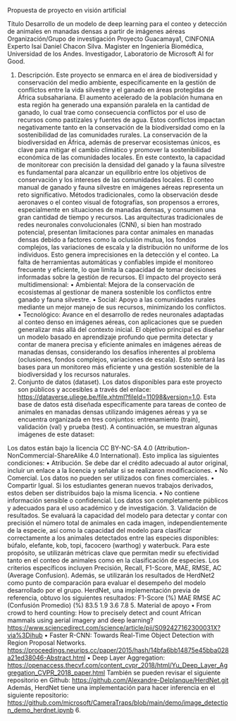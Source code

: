 Propuesta de proyecto en visión artificial


Título	Desarrollo de un modelo de deep learning para el conteo y detección de animales en manadas densas a partir de imágenes aéreas
Organización/Grupo de investigación	Proyecto Guacamaya1, CINFONIA
Experto	Isai Daniel Chacon Silva. Magister en Ingeniería Biomédica, Universidad de los Andes. Investigador, Laboratorio de Microsoft AI for Good. 

1. Descripción.
Este proyecto se enmarca en el área de biodiversidad y conservación del medio ambiente, específicamente en la gestión de conflictos entre la vida silvestre y el ganado en áreas protegidas de África subsahariana. El aumento acelerado de la población humana en esta región ha generado una expansión paralela en la cantidad de ganado, lo cual trae como consecuencia conflictos por el uso de recursos como pastizales y fuentes de agua. Estos conflictos impactan negativamente tanto en la conservación de la biodiversidad como en la sostenibilidad de las comunidades rurales.
La conservación de la biodiversidad en África, además de preservar ecosistemas únicos, es clave para mitigar el cambio climático y promover la sostenibilidad económica de las comunidades locales. En este contexto, la capacidad de monitorear con precisión la densidad del ganado y la fauna silvestre es fundamental para alcanzar un equilibrio entre los objetivos de conservación y los intereses de las comunidades locales.
El conteo manual de ganado y fauna silvestre en imágenes aéreas representa un reto significativo. Métodos tradicionales, como la observación desde aeronaves o el conteo visual de fotografías, son propensos a errores, especialmente en situaciones de manadas densas, y consumen una gran cantidad de tiempo y recursos. Las arquitecturas tradicionales de redes neuronales convolucionales (CNN), si bien han mostrado potencial, presentan limitaciones para contar animales en manadas densas debido a factores como la oclusión mutua, los fondos complejos, las variaciones de escala y la distribución no uniforme de los individuos. Esto genera imprecisiones en la detección y el conteo. La falta de herramientas automáticas y confiables impide el monitoreo frecuente y eficiente, lo que limita la capacidad de tomar decisiones informadas sobre la gestión de recursos.
El impacto del proyecto será multidimensional:
•	Ambiental: Mejora de la conservación de ecosistemas al gestionar de manera sostenible los conflictos entre ganado y fauna silvestre.
•	Social: Apoyo a las comunidades rurales mediante un mejor manejo de sus recursos, minimizando los conflictos.
•	Tecnológico: Avance en el desarrollo de redes neuronales adaptadas al conteo denso en imágenes aéreas, con aplicaciones que se pueden generalizar más allá del contexto inicial.
El objetivo principal es diseñar un modelo basado en aprendizaje profundo que permita detectar y contar de manera precisa y eficiente animales en imágenes aéreas de manadas densas, considerando los desafíos inherentes al problema (oclusiones, fondos complejos, variaciones de escala). Esto sentará las bases para un monitoreo más eficiente y una gestión sostenible de la biodiversidad y los recursos naturales.
2. Conjunto de datos (dataset).
Los datos disponibles para este proyecto son públicos y accesibles a través del enlace: https://dataverse.uliege.be/file.xhtml?fileId=11098&version=1.0. Esta base de datos está diseñada específicamente para tareas de conteo de animales en manadas densas utilizando imágenes aéreas y ya se encuentra organizada en tres conjuntos: entrenamiento (train), validación (val) y prueba (test). A continuación, se muestran algunas imágenes de este dataset:


Los datos están bajo la licencia CC BY-NC-SA 4.0 (Attribution-NonCommercial-ShareAlike 4.0 International). Esto implica las siguientes condiciones:
    • Atribución. Se debe dar el crédito adecuado al autor original, incluir un enlace a la licencia y señalar si se realizaron modificaciones.
    • No Comercial. Los datos no pueden ser utilizados con fines comerciales.
    • Compartir Igual. Si los estudiantes generan nuevos trabajos derivados, estos deben ser distribuidos bajo la misma licencia.
    • No contiene información sensible o confidencial. Los datos son completamente públicos y adecuados para el uso académico y de investigación.
3. Validación de resultados.
Se evaluará la capacidad del modelo para detectar y contar con precisión el número total de animales en cada imagen, independientemente de la especie, así como la capacidad del modelo para clasificar correctamente a los animales detectados entre las especies disponibles: búfalo, elefante, kob, topi, facocero (warthog) y waterbuck. Para este propósito, se utilizarán métricas clave que permitan medir su efectividad tanto en el conteo de animales como en la clasificación de especies. Los criterios específicos incluyen Precisión, Recall, F1-Score, MAE, RMSE, AC (Average Confusion). Además, se utilizarán los resultados de HerdNet2 como punto de comparación para evaluar el desempeño del modelo desarrollado por el grupo. HerdNet, una implementación previa de referencia, obtuvo los siguientes resultados:
F1-Score (%)	MAE	RMSE	AC (Confusión Promedio) (%)
83.5	1.9	3.6	7.8
5. Material de apoyo
    • From crowd to herd counting: How to precisely detect and count African mammals using aerial imagery and deep learning? https://www.sciencedirect.com/science/article/pii/S092427162300031X?via%3Dihub 
    • Faster R-CNN: Towards Real-Time Object Detection with Region Proposal Networks. https://proceedings.neurips.cc/paper/2015/hash/14bfa6bb14875e45bba028a21ed38046-Abstract.html
    • Deep Layer Aggregation: https://openaccess.thecvf.com/content_cvpr_2018/html/Yu_Deep_Layer_Aggregation_CVPR_2018_paper.html
También se pueden revisar el siguiente repositorio en Github:
https://github.com/Alexandre-Delplanque/HerdNet.git
Además, HerdNet tiene una implementación para hacer inferencia en el siguiente repositorio:
https://github.com/microsoft/CameraTraps/blob/main/demo/image_detection_demo_herdnet.ipynb
6. 